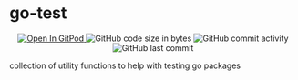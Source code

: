 # go-test

<p align="center">
  <a href="https://gitpod.io#https://github.com/da-moon/go-test">
    <img src="https://img.shields.io/badge/open%20in-gitpod-blue?logo=gitpod" alt="Open In GitPod">
  </a>
  <img src="https://img.shields.io/github/languages/code-size/da-moon/go-test" alt="GitHub code size in bytes">
  <img src="https://img.shields.io/github/commit-activity/w/da-moon/go-test" alt="GitHub commit activity">
  <img src="https://img.shields.io/github/last-commit/da-moon/go-test/master" alt="GitHub last commit">
</p>

collection of utility functions to help with testing go packages
